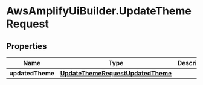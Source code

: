 # AwsAmplifyUiBuilder.UpdateThemeRequest

## Properties

Name | Type | Description | Notes
------------ | ------------- | ------------- | -------------
**updatedTheme** | [**UpdateThemeRequestUpdatedTheme**](UpdateThemeRequestUpdatedTheme.md) |  | 


